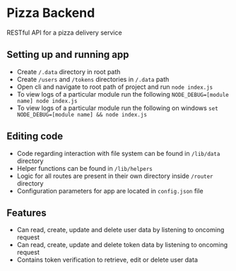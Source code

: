 # Pizza Backend

RESTful API for a pizza delivery service

## Setting up and running app

* Create `/.data` directory in root path
* Create `/users` and `/tokens` directories in `/.data` path
* Open cli and navigate to root path of project and run `node index.js`
* To view logs of a particular module run the following `NODE_DEBUG=[module name] node index.js`
* To view logs of a particular module run the following on windows `set NODE_DEBUG=[module name] && node index.js`

## Editing code
* Code regarding interaction with file system can be found in `/lib/data` directory
* Helper functions can be found in `/lib/helpers`
* Logic for all routes are present in their own directory inside `/router` directory
* Configuration parameters for app are located in `config.json` file

## Features
* Can read, create, update and delete user data by listening to oncoming request
* Can read, create, update and delete token data by listening to oncoming request
* Contains token verification to retrieve, edit or delete user data
